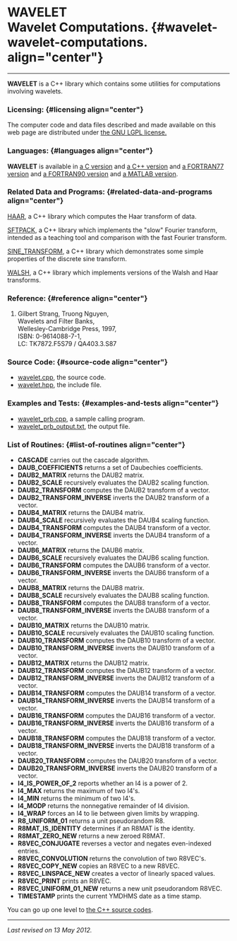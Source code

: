 WAVELET\
Wavelet Computations. {#wavelet-wavelet-computations. align="center"}
=====================

------------------------------------------------------------------------

**WAVELET** is a C++ library which contains some utilities for
computations involving wavelets.

### Licensing: {#licensing align="center"}

The computer code and data files described and made available on this
web page are distributed under [the GNU LGPL
license.](../../txt/gnu_lgpl.txt)

### Languages: {#languages align="center"}

**WAVELET** is available in [a C
version](../../c_src/wavelet/wavelet.md) and [a C++
version](../../master/wavelet/wavelet.md) and [a FORTRAN77
version](../../f77_src/wavelet/wavelet.md) and [a FORTRAN90
version](../../f_src/wavelet/wavelet.md) and [a MATLAB
version](../../m_src/wavelet/wavelet.md).

### Related Data and Programs: {#related-data-and-programs align="center"}

[HAAR](../../master/haar/haar.md), a C++ library which computes the
Haar transform of data.

[SFTPACK](../../master/sftpack/sftpack.md), a C++ library which
implements the "slow" Fourier transform, intended as a teaching tool and
comparison with the fast Fourier transform.

[SINE\_TRANSFORM](../../master/sine_transform/sine_transform.md), a
C++ library which demonstrates some simple properties of the discrete
sine transform.

[WALSH](../../master/walsh/walsh.md), a C++ library which implements
versions of the Walsh and Haar transforms.

### Reference: {#reference align="center"}

1.  Gilbert Strang, Truong Nguyen,\
    Wavelets and Filter Banks,\
    Wellesley-Cambridge Press, 1997,\
    ISBN: 0-9614088-7-1,\
    LC: TK7872.F5S79 / QA403.3.S87

### Source Code: {#source-code align="center"}

-   [wavelet.cpp](wavelet.cpp), the source code.
-   [wavelet.hpp](wavelet.hpp), the include file.

### Examples and Tests: {#examples-and-tests align="center"}

-   [wavelet\_prb.cpp](wavelet_prb.cpp), a sample calling program.
-   [wavelet\_prb\_output.txt](wavelet_prb_output.txt), the output file.

### List of Routines: {#list-of-routines align="center"}

-   **CASCADE** carries out the cascade algorithm.
-   **DAUB\_COEFFICIENTS** returns a set of Daubechies coefficients.
-   **DAUB2\_MATRIX** returns the DAUB2 matrix.
-   **DAUB2\_SCALE** recursively evaluates the DAUB2 scaling function.
-   **DAUB2\_TRANSFORM** computes the DAUB2 transform of a vector.
-   **DAUB2\_TRANSFORM\_INVERSE** inverts the DAUB2 transform of a
    vector.
-   **DAUB4\_MATRIX** returns the DAUB4 matrix.
-   **DAUB4\_SCALE** recursively evaluates the DAUB4 scaling function.
-   **DAUB4\_TRANSFORM** computes the DAUB4 transform of a vector.
-   **DAUB4\_TRANSFORM\_INVERSE** inverts the DAUB4 transform of a
    vector.
-   **DAUB6\_MATRIX** returns the DAUB6 matrix.
-   **DAUB6\_SCALE** recursively evaluates the DAUB6 scaling function.
-   **DAUB6\_TRANSFORM** computes the DAUB6 transform of a vector.
-   **DAUB6\_TRANSFORM\_INVERSE** inverts the DAUB6 transform of a
    vector.
-   **DAUB8\_MATRIX** returns the DAUB8 matrix.
-   **DAUB8\_SCALE** recursively evaluates the DAUB8 scaling function.
-   **DAUB8\_TRANSFORM** computes the DAUB8 transform of a vector.
-   **DAUB8\_TRANSFORM\_INVERSE** inverts the DAUB8 transform of a
    vector.
-   **DAUB10\_MATRIX** returns the DAUB10 matrix.
-   **DAUB10\_SCALE** recursively evaluates the DAUB10 scaling function.
-   **DAUB10\_TRANSFORM** computes the DAUB10 transform of a vector.
-   **DAUB10\_TRANSFORM\_INVERSE** inverts the DAUB10 transform of a
    vector.
-   **DAUB12\_MATRIX** returns the DAUB12 matrix.
-   **DAUB12\_TRANSFORM** computes the DAUB12 transform of a vector.
-   **DAUB12\_TRANSFORM\_INVERSE** inverts the DAUB12 transform of a
    vector.
-   **DAUB14\_TRANSFORM** computes the DAUB14 transform of a vector.
-   **DAUB14\_TRANSFORM\_INVERSE** inverts the DAUB14 transform of a
    vector.
-   **DAUB16\_TRANSFORM** computes the DAUB16 transform of a vector.
-   **DAUB16\_TRANSFORM\_INVERSE** inverts the DAUB16 transform of a
    vector.
-   **DAUB18\_TRANSFORM** computes the DAUB18 transform of a vector.
-   **DAUB18\_TRANSFORM\_INVERSE** inverts the DAUB18 transform of a
    vector.
-   **DAUB20\_TRANSFORM** computes the DAUB20 transform of a vector.
-   **DAUB20\_TRANSFORM\_INVERSE** inverts the DAUB20 transform of a
    vector.
-   **I4\_IS\_POWER\_OF\_2** reports whether an I4 is a power of 2.
-   **I4\_MAX** returns the maximum of two I4's.
-   **I4\_MIN** returns the minimum of two I4's.
-   **I4\_MODP** returns the nonnegative remainder of I4 division.
-   **I4\_WRAP** forces an I4 to lie between given limits by wrapping.
-   **R8\_UNIFORM\_01** returns a unit pseudorandom R8.
-   **R8MAT\_IS\_IDENTITY** determines if an R8MAT is the identity.
-   **R8MAT\_ZERO\_NEW** returns a new zeroed R8MAT.
-   **R8VEC\_CONJUGATE** reverses a vector and negates even-indexed
    entries.
-   **R8VEC\_CONVOLUTION** returns the convolution of two R8VEC's.
-   **R8VEC\_COPY\_NEW** copies an R8VEC to a new R8VEC.
-   **R8VEC\_LINSPACE\_NEW** creates a vector of linearly spaced values.
-   **R8VEC\_PRINT** prints an R8VEC.
-   **R8VEC\_UNIFORM\_01\_NEW** returns a new unit pseudorandom R8VEC.
-   **TIMESTAMP** prints the current YMDHMS date as a time stamp.

You can go up one level to [the C++ source codes](../cpp_src.md).

------------------------------------------------------------------------

*Last revised on 13 May 2012.*
